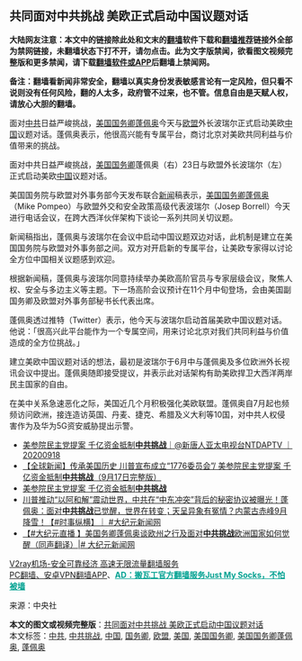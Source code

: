  <h2>共同面对中共挑战 美欧正式启动中国议题对话</h2> <p class="notice"><b>大陆网友注意：本文中的链接除此处和文末的<a href="https://github.com/bannedbook/fanqiang" >翻墙</a>软件下载和<a href="https://github.com/killgcd/justmysocks/blob/master/README.md">翻墙推荐</a>链接外全部为禁网链接，未翻墙状态下打不开，请勿点击。此为文字版禁闻，欲看图文视频完整版和更多禁闻，请下载<a href="https://github.com/bannedbook/fanqiang">翻墙软件或APP</a>后翻墙上禁闻网。</p><p>备注：翻墙看新闻非常安全，翻墙以真实身份发表敏感言论有一定风险，但只看不说则没有任何风险，翻的人太多，政府管不过来，也不管。信息自由是天赋人权，请放心大胆的翻墙。</b></p>  <div class="entry"> <p>面对<a href="https://www.bannedbook.org/bnews/tag/%e4%b8%ad%e5%85%b1/" class="st_tag internal_tag" rel="tag" title="标签 中共 下的日志">中共</a>日益严峻挑战，<a href="https://www.bannedbook.org/bnews/tag/%e7%be%8e%e5%9b%bd%e5%9b%bd%e5%8a%a1%e5%8d%bf/" class="st_tag internal_tag" rel="tag" title="标签 美国国务卿 下的日志">美国国务卿</a><a href="https://www.bannedbook.org/bnews/tag/%E8%93%AC%E4%BD%A9%E5%A5%A5/" class="st_tag internal_tag" rel="tag" title="标签 蓬佩奥 下的日志">蓬佩奥</a>今天与<a href="https://www.bannedbook.org/bnews/tag/%e6%ac%a7%e7%9b%9f/" class="st_tag internal_tag" rel="tag" title="标签 欧盟 下的日志">欧盟</a>外长波瑞尔正式启动美欧<span class='wp_keywordlink_affiliate'><a href="https://www.bannedbook.org/" title="中国" target="_blank">中国</a></span>议题对话。蓬佩奥表示，他很高兴能有专属平台，商讨北京对美欧共同利益与价值带来的挑战。</p> <p></p> <p>面对中共日益严峻挑战，<a href="https://www.bannedbook.org/bnews/tag/%e7%be%8e%e5%9b%bd/" class="st_tag internal_tag" rel="tag" title="标签 美国 下的日志">美国</a><a href="https://www.bannedbook.org/bnews/tag/%e5%9b%bd%e5%8a%a1%e5%8d%bf/" class="st_tag internal_tag" rel="tag" title="标签 国务卿 下的日志">国务卿</a>蓬佩奥（右）23日与欧盟外长波瑞尔（左）正式启动美欧<a href="https://www.bannedbook.org/bnews/tag/%E4%B8%AD%E5%9B%BD/" class="st_tag internal_tag" rel="tag" title="标签 中国 下的日志">中国</a>议题对话。</p>  <p>美国国务院与欧盟对外事务部今天发布联合<span class='wp_keywordlink_affiliate'><a href="https://www.bannedbook.org/" title="新闻">新闻</a></span>稿表示，<a href="https://www.bannedbook.org/bnews/tag/%E7%BE%8E%E5%9B%BD%E5%9B%BD%E5%8A%A1%E5%8D%BF%E8%93%AC%E4%BD%A9%E5%A5%A5/" class="st_tag internal_tag" rel="tag" title="标签 美国国务卿蓬佩奥 下的日志">美国国务卿蓬佩奥</a>（Mike Pompeo）与欧盟外交和安全政策高级代表波瑞尔（Josep Borrell）今天进行电话会议，在跨大西洋伙伴架构下谈论一系列共同关切议题。</p> <p>新闻稿指出，蓬佩奥与波瑞尔在会议中启动中国议题双边对话，此机制是建立在美国国务院与欧盟对外事务部之间。双方对开启新的专属平台，让美欧专家得以讨论全方位中国相关议题感到欢迎。</p> <p>根据新闻稿，蓬佩奥与波瑞尔同意持续举办美欧高阶官员与专家层级会议，聚焦人权、安全与多边主义等主题。下一场高阶会议预计在11个月中旬登场，会由美国副国务卿及欧盟对外事务部秘书长代表出席。</p>  <p>蓬佩奥透过推特（Twitter）表示，他今天与波瑞尔启动首届美欧中国议题对话。他说：「很高兴此平台能作为一个专属空间，用来讨论北京对我们共同利益与价值造成的全方位挑战。」</p> <p>建立美欧中国议题对话的想法，最初是波瑞尔于6月中与蓬佩奥及多位欧洲外长视讯会议中提出。蓬佩奥随即接受提议，并表示此对话架构有助美欧捍卫大西洋两岸民主国家的自由。</p> <p>在美中关系急速恶化之际，美国近几个月积极强化美欧联盟。蓬佩奥自7月起也频频访问欧洲，接连造访英国、丹麦、捷克、希腊及义大利等10国，对中共人权侵害作为及华为5G资安威胁提出示警。</p>  <ul class='op-related-articles' title='相关阅读'> <li><a href='https://www.bannedbook.org/bnews/bannedvideo/20200918/1398635.html' target='_blank'>美参院民主党提案 千亿资金抵制<b>中共挑战</b>｜@新唐人亚太电视台NTDAPTV ｜20200918</a></li> <li><a href='https://www.bannedbook.org/bnews/bannedvideo/20200918/1398524.html' target='_blank'>【全球新闻】传承美国历史 川普宣布成立“1776委员会”/ 美参院民主党提案 千亿资金抵制<b>中共挑战</b>（9月17日完整版）</a></li> <li><a href='https://www.bannedbook.org/bnews/bannedvideo/20200918/1398502.html' target='_blank'>美参院民主党提案  千亿资金抵制<b>中共挑战</b></a></li> <li><a href='https://www.bannedbook.org/bnews/bannedvideo/20200917/1397964.html' target='_blank'>川普推动“以阿和解”震动世界，中共在“中东冲突”背后的秘密协议被曝光！蓬佩奥：面对<b>中共挑战</b>已觉醒，世界在转变；天呈异象有冤情？内蒙古赤峰9月降雪！【#时事纵横】｜ #大纪元新闻网</a></li> <li><a href='https://www.bannedbook.org/bnews/bannedvideo/20200915/1396947.html' target='_blank'>【#大纪元直播 】美国务卿蓬佩奥谈欧州之行及面对<b>中共挑战</b>欧洲国家如何觉醒（同声翻译）|# 大纪元新闻网</a></li> </ul> <p class="texttj"> <a href="https://www.bannedbook.org/forum23/topic22702.html" target="_blank">V2ray机场-安全可靠经济 高速无限流量翻墙服务</a><br/> <a href="https://github.com/bannedbook/fanqiang/wiki/%E7%A6%81%E9%97%BB%E7%BD%91%E5%AE%89%E5%8D%93%E7%BF%BB%E5%A2%99%E6%96%B0%E9%97%BBAPP" target="_blank">PC翻墙、安卓VPN翻墙APP</a>、<span onclick="window.open('https://github.com/killgcd/justmysocks/blob/master/README.md')" style="font-weight:bold;color:#00A191;cursor:pointer;text-decoration:underline;outline:none">AD：搬瓦工官方翻墙服务Just My Socks，不怕被墙</span></p><p> 来源：中央社 </p><a name='sharetosocial'></a>       <div><b>本文的图文或视频完整版</b>：<a href='https://www.bannedbook.org/bnews/cbnews/20201024/1419396.html'>共同面对中共挑战 美欧正式启动中国议题对话</a></div>  </div><!--END ENTRY--> <div class="postfooter"> <div>本文标签：<a href="https://www.bannedbook.org/bnews/tag/%e4%b8%ad%e5%85%b1/" rel="tag">中共</a>, <a href="https://www.bannedbook.org/bnews/tag/%E4%B8%AD%E5%85%B1%E6%8C%91%E6%88%98/" rel="tag">中共挑战</a>, <a href="https://www.bannedbook.org/bnews/tag/%E4%B8%AD%E5%9B%BD/" rel="tag">中国</a>, <a href="https://www.bannedbook.org/bnews/tag/%e5%9b%bd%e5%8a%a1%e5%8d%bf/" rel="tag">国务卿</a>, <a href="https://www.bannedbook.org/bnews/tag/%e6%ac%a7%e7%9b%9f/" rel="tag">欧盟</a>, <a href="https://www.bannedbook.org/bnews/tag/%e7%be%8e%e5%9b%bd/" rel="tag">美国</a>, <a href="https://www.bannedbook.org/bnews/tag/%e7%be%8e%e5%9b%bd%e5%9b%bd%e5%8a%a1%e5%8d%bf/" rel="tag">美国国务卿</a>, <a href="https://www.bannedbook.org/bnews/tag/%E7%BE%8E%E5%9B%BD%E5%9B%BD%E5%8A%A1%E5%8D%BF%E8%93%AC%E4%BD%A9%E5%A5%A5/" rel="tag">美国国务卿蓬佩奥</a>, <a href="https://www.bannedbook.org/bnews/tag/%E8%93%AC%E4%BD%A9%E5%A5%A5/" rel="tag">蓬佩奥</a></div>  </div><!--END POSTFOOTER--> 